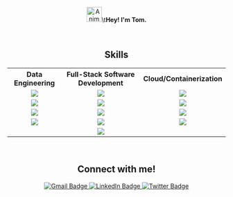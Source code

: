 <p align="center">
  <img src="https://iam-weijie.github.io/wave/hand-emoji.svg" alt="Animated Emoji" width="35" height="35" /><span>\t</span><strong>Hey! I'm Tom.</strong>
</p>

<p align="center">
  
</p>

<br/>

<h2 align="center">Skills</h2>
<table align="center">
  <tr>
    <th align="center">Data Engineering</th>
    <th align="center">Full-Stack Software Development</th>
    <th align="center">Cloud/Containerization</th>
  </tr>
  <tr>
    <td align="center">
      <a title="Databricks" href="https://docs.databricks.com/en/index.html" target="blank">
        <img src="https://img.shields.io/badge/Databricks-FF3621?style=for-the-badge&logo=Databricks&logoColor=white" />
      </a>
    </td>
    <td align="center">
      <a title="Go" href="https://go.dev/doc/" target="blank">
        <img src="https://img.shields.io/badge/Go-00ADD8?style=for-the-badge&logo=go&logoColor=white" />
      </a>
    </td>
    <td align="center">
      <a title="AWS" href="https://docs.aws.amazon.com/" target="blank">
        <img src="https://img.shields.io/badge/Amazon_AWS-FF9900?style=for-the-badge&logo=amazonaws&logoColor=white"/>
      </a>
    </td>
  </tr>
  <tr>
    <td align="center">
      <a title="Apache Spark" href="https://spark.apache.org/docs/latest/" target="blank">
        <img src="https://img.shields.io/badge/Apache_Spark-FFFFFF?style=for-the-badge&logo=apachespark&logoColor=#E35A16" />
      </a>
    </td>
    <td align="center">
      <a title="React" href="https://react.dev/" target="blank">
        <img src="https://img.shields.io/badge/React-20232A?style=for-the-badge&logo=react&logoColor=61DAFB"/>
      </a>
    </td>
    <td align="center">
      <a title="Terraform" href="https://developer.hashicorp.com/terraform/docs" target="blank">
        <img src="https://img.shields.io/badge/Terraform-7B42BC?style=for-the-badge&logo=terraform&logoColor=white"/>
      </a>
    </td>
  </tr>
  <tr>
    <td align="center">
      <a title="Pandas" href="https://pandas.pydata.org/docs/" target="blank">
        <img src="https://img.shields.io/badge/Pandas-2C2D72?style=for-the-badge&logo=pandas&logoColor=white" />
      </a>
    </td>
    <td align="center">
      <a title="PostgreSQL" href="https://www.postgresql.org/docs/" target="blank">
        <img src="https://img.shields.io/badge/PostgreSQL-316192?style=for-the-badge&logo=postgresql&logoColor=white"/>
      </a>
    </td>
    <td align="center">
      <a title="Docker" href="https://docs.docker.com/" target="blank">
        <img src="https://img.shields.io/badge/Docker-2CA5E0?style=for-the-badge&logo=docker&logoColor=white"/>
      </a>
    </td>
  </tr>
  <tr>
    <td align="center">
      <a title="PyTorch" href="https://pytorch.org/docs/stable/index.html" target="blank">
        <img src="https://img.shields.io/badge/PyTorch-EE4C2C?style=for-the-badge&logo=pytorch&logoColor=white" />
      </a>
    </td>
    <td align="center">
      <a title="TypeScript" href="https://www.typescriptlang.org/docs/" target="blank">
        <img src="https://img.shields.io/badge/TypeScript-007ACC?style=for-the-badge&logo=typescript&logoColor=white"/>
      </a>
    </td>
    <td align="center">
      <a title="Redis" href="https://redis.io/docs/latest/" target="blank">
        <img src="https://img.shields.io/badge/redis-CC0000.svg?&style=for-the-badge&logo=redis&logoColor=white" />
      </a>
    </td>
  </tr>
  <tr>
    <td align="center"></td>
    <td align="center">
      <a title="Django Channels" href="https://channels.readthedocs.io/en/latest/" target="blank">
        <img src="https://img.shields.io/badge/daphne-092E20?style=for-the-badge&logo=django&logoColor=green" />
      </a>
    </td>
    <td align="center"></td>
  </tr>
</table>

<br/>

<h2 align="center">Connect with me!</h2>
<div id="connectbadges" align="center">
  <a href="mailto:thomas.childress02@gmail.com">
    <img src="https://img.shields.io/badge/Gmail-333333?style=for-the-badge&logo=gmail&logoColor=red" alt="Gmail Badge" target="_blank"/>
  </a>
  <a href="https://www.linkedin.com/in/thomas-childress">
    <img src="https://img.shields.io/badge/LinkedIn-blue?style=for-the-badge&logo=linkedin&logoColor=white" alt="LinkedIn Badge" target="_blank"/>
  </a>
  <a href="https://twitter.com/chil_tom2">
    <img src="https://img.shields.io/badge/X-000000?style=for-the-badge&logo=x&logoColor=white" alt="Twitter Badge" target="_blank"/>
  </a>
</div>

<br/>
